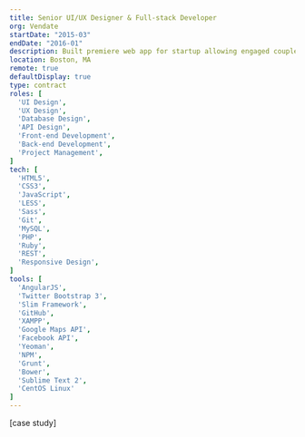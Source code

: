```yaml
---
title: Senior UI/UX Designer & Full-stack Developer
org: Vendate
startDate: "2015-03"
endDate: "2016-01"
description: Built premiere web app for startup allowing engaged couples and wedding vendors to easily find each other.
location: Boston, MA
remote: true
defaultDisplay: true
type: contract
roles: [
  'UI Design',
  'UX Design',
  'Database Design',
  'API Design',
  'Front-end Development',
  'Back-end Development',
  'Project Management',
]
tech: [
  'HTML5',
  'CSS3',
  'JavaScript',
  'LESS',
  'Sass',
  'Git',
  'MySQL',
  'PHP',
  'Ruby',
  'REST',
  'Responsive Design',
]
tools: [
  'AngularJS',
  'Twitter Bootstrap 3',
  'Slim Framework',
  'GitHub',
  'XAMPP',
  'Google Maps API',
  'Facebook API',
  'Yeoman',
  'NPM',
  'Grunt',
  'Bower',
  'Sublime Text 2',
  'CentOS Linux'
]
---
```


[case study]
